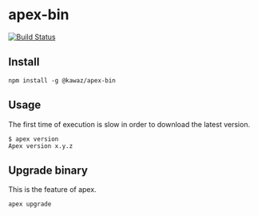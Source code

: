 # apex-bin

[![Build Status](https://travis-ci.org/kawaz/apex-bin.svg?branch=master)](https://travis-ci.org/kawaz/apex-bin)

## Install

```
npm install -g @kawaz/apex-bin
```

## Usage

The first time of execution is slow in order to download the latest version.

```shell-session
$ apex version
Apex version x.y.z
```


## Upgrade binary

This is the feature of apex.

```
apex upgrade
```

